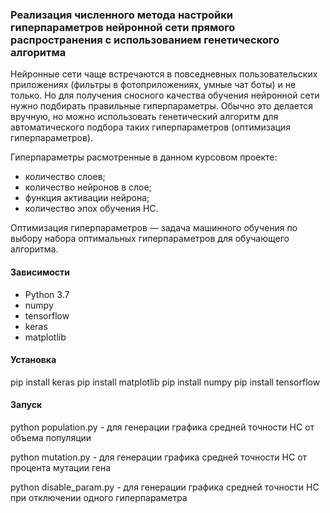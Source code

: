 ### Реализация численного метода настройки гиперпараметров нейронной сети прямого распространения с использованием генетического алгоритма

Нейронные сети чаще встречаются в повседневных пользовательских приложениях (фильтры в фотоприложениях, умные чат боты) и не только. Но для получения сносного качества обучения нейронной сети нужно подбирать правильные гиперпараметры. Обычно это делается вручную, но можно использовать генетический алгоритм для автоматического подбора таких гиперпараметров (оптимизация гиперпараметров).

Гиперпараметры расмотренные в данном курсовом проекте:
- количество слоев;
- количество нейронов в слое;
- функция активации нейрона;
- количество эпох обучения НС.

Оптимизация гиперпараметров — задача машинного обучения по выбору набора оптимальных гиперпараметров для обучающего алгоритма.

#### Зависимости
- Python 3.7
- numpy
- tensorflow
- keras
- matplotlib

#### Установка
pip install keras
pip install matplotlib
pip install numpy
pip install tensorflow

#### Запуск
python population.py - для генерации графика средней точности НС от объема популяции

python mutation.py - для генерации графика средней точности НС от процента мутации гена

python disable_param.py - для генерации графика средней точности НС при отключении одного гиперпараметра 
